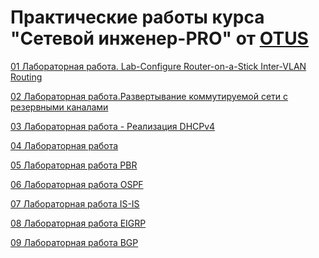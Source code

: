 # Практические работы курса "Сетевой инженер-PRO" от [OTUS](https://otus.ru/)

[01 Лабораторная работа. Lab-Configure Router-on-a-Stick Inter-VLAN Routing](01/)<br/>

[02 Лабораторная работа.Развертывание коммутируемой сети с резервными каналами](02/)<br/>

[03 Лабораторная работа - Реализация DHCPv4](03/)<br/>

[04 Лабораторная работа](04/)<br/>

[05 Лабораторная работа PBR](05/)<br/>

[06 Лабораторная работа OSPF](06/)<br/>

[07 Лабораторная работа IS-IS](07/)<br/>

[08 Лабораторная работа EIGRP](08/readme.md)<br/>

[09 Лабораторная работа BGP ](09/readme.md)<br/>

